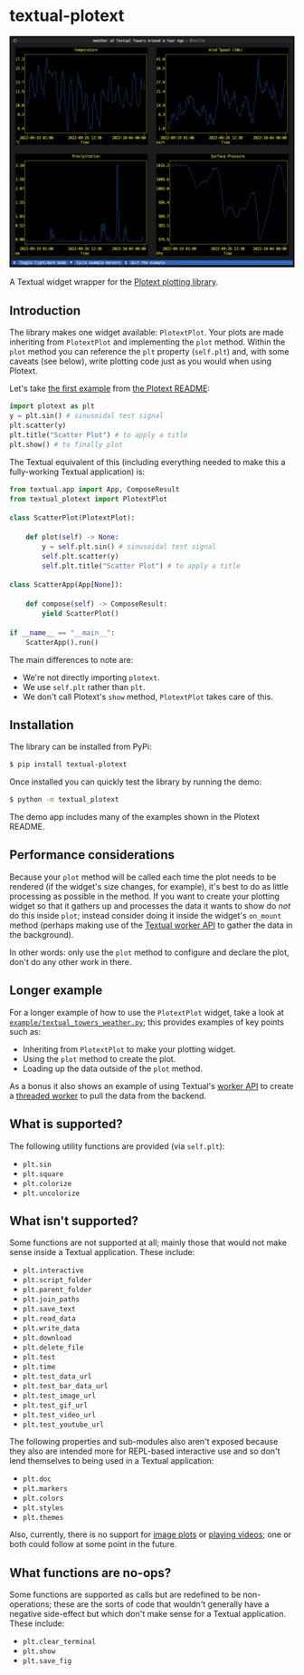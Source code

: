 # textual-plotext

![//](./textual-plotext-example.png)

A Textual widget wrapper for the [Plotext plotting
library](https://github.com/piccolomo/plotext).

## Introduction

The library makes one widget available: `PlotextPlot`. Your plots are made
inheriting from `PlotextPlot` and implementing the `plot` method. Within the
`plot` method you can reference the `plt` property (`self.plt`) and, with
some caveats (see below), write plotting code just as you would when using
Plotext.

Let's take [the first
example](https://github.com/piccolomo/plotext/blob/master/readme/basic.md#scatter-plot)
from [the Plotext README](https://github.com/piccolomo/plotext#readme):

```python
import plotext as plt
y = plt.sin() # sinusoidal test signal
plt.scatter(y)
plt.title("Scatter Plot") # to apply a title
plt.show() # to finally plot
```

The Textual equivalent of this (including everything needed to make this a
fully-working Textual application) is:

```python
from textual.app import App, ComposeResult
from textual_plotext import PlotextPlot

class ScatterPlot(PlotextPlot):

    def plot(self) -> None:
        y = self.plt.sin() # sinusoidal test signal
        self.plt.scatter(y)
        self.plt.title("Scatter Plot") # to apply a title

class ScatterApp(App[None]):

    def compose(self) -> ComposeResult:
        yield ScatterPlot()

if __name__ == "__main__":
    ScatterApp().run()
```

The main differences to note are:

- We're not directly importing `plotext`.
- We use `self.plt` rather than `plt`.
- We don't call Plotext's `show` method, `PlotextPlot` takes care of this.

## Installation

The library can be installed from PyPi:

```sh
$ pip install textual-plotext
```

Once installed you can quickly test the library by running the demo:

```sh
$ python -m textual_plotext
```

The demo app includes many of the examples shown in the Plotext README.

## Performance considerations

Because your `plot` method will be called each time the plot needs to be
rendered (if the widget's size changes, for example), it's best to do as
little processing as possible in the method. If you want to create your
plotting widget so that it gathers up and processes the data it wants to
show do *not* do this inside `plot`; instead consider doing it inside the
widget's `on_mount` method (perhaps making use of the [Textual worker
API](https://textual.textualize.io/guide/workers/) to gather the data in the
background).

In other words: only use the `plot` method to configure and declare the
plot, don't do any other work in there.

## Longer example

For a longer example of how to use the `PlotextPlot` widget, take a look at
[`example/textual_towers_weather.py`](./example/textual_towers_weather.py);
this provides examples of key points such as:

- Inheriting from `PlotextPlot` to make your plotting widget.
- Using the `plot` method to create the plot.
- Loading up the data outside of the `plot` method.

As a bonus it also shows an example of using Textual's [worker
API](https://textual.textualize.io/guide/workers/) to create a [threaded
worker](https://textual.textualize.io/guide/workers/#thread-workers) to pull
the data from the backend.

## What is supported?

The following utility functions are provided (via `self.plt`):

- `plt.sin`
- `plt.square`
- `plt.colorize`
- `plt.uncolorize`

## What isn't supported?

Some functions are not supported at all; mainly those that would not make
sense inside a Textual application. These include:

- `plt.interactive`
- `plt.script_folder`
- `plt.parent_folder`
- `plt.join_paths`
- `plt.save_text`
- `plt.read_data`
- `plt.write_data`
- `plt.download`
- `plt.delete_file`
- `plt.test`
- `plt.time`
- `plt.test_data_url`
- `plt.test_bar_data_url`
- `plt.test_image_url`
- `plt.test_gif_url`
- `plt.test_video_url`
- `plt.test_youtube_url`

The following properties and sub-modules also aren't exposed because they
also are intended more for REPL-based interactive use and so don't lend
themselves to being used in a Textual application:

- `plt.doc`
- `plt.markers`
- `plt.colors`
- `plt.styles`
- `plt.themes`

Also, currently, there is no support for [image
plots](https://github.com/piccolomo/plotext/blob/master/readme/image.md) or
[playing
videos](https://github.com/piccolomo/plotext/blob/master/readme/video.md);
one or both could follow at some point in the future.

## What functions are no-ops?

Some functions are supported as calls but are redefined to be
non-operations; these are the sorts of code that wouldn't generally have a
negative side-effect but which don't make sense for a Textual application.
These include:

- `plt.clear_terminal`
- `plt.show`
- `plt.save_fig`
